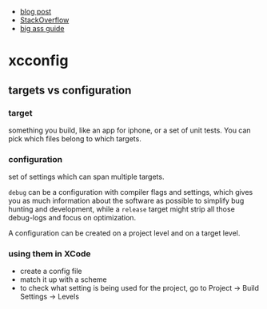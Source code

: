 
* [blog post](http://www.jontolof.com/cocoa/using-xcconfig-files-for-you-xcode-project/)
* [StackOverflow](https://stackoverflow.com/questions/11164876/is-there-a-way-export-xcode-build-settings-to-xcconfig-file/20862973#20862973)
* [big ass guide](https://pewpewthespells.com/blog/xcconfig_guide.html)

# xcconfig

## targets vs configuration

### target

something you build, like an app for iphone, or a set of unit tests. You can pick which files belong to which targets.

### configuration
set of settings which can span multiple targets.

`debug` can be a configuration with compiler flags and settings, which gives you
as much information about the software as possible to simplify bug hunting and
development, while a `release` target might strip all those debug-logs and focus
on optimization.

A configuration can be created on a project level and on a target level.

### using them in XCode
- create a config file
- match it up with a scheme
- to check what setting is being used for the project, go to Project -> Build Settings -> Levels
